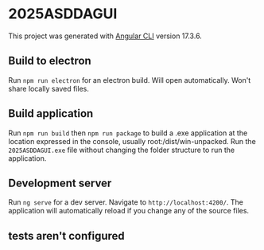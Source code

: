 # 2025ASDDAGUI

This project was generated with [Angular CLI](https://github.com/angular/angular-cli) version 17.3.6.

## Build to electron

Run `npm run electron` for an electron build. Will open automatically. Won't share locally saved files.

## Build application

Run `npm run build` then `npm run package` to build a .exe application at the location expressed in the console, usually root:/dist/win-unpacked.
Run the `2025ASDDAGUI.exe` file without changing the folder structure to run the application.

## Development server

Run `ng serve` for a dev server. Navigate to `http://localhost:4200/`. The application will automatically reload if you change any of the source files.


## tests aren't configured

